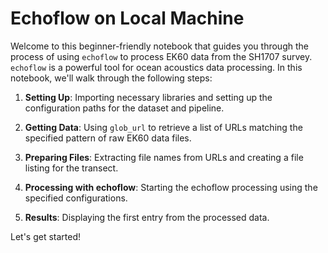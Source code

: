 # Echoflow on Local Machine

Welcome to this beginner-friendly notebook that guides you through the process of using `echoflow` to process EK60 data from the SH1707 survey. `echoflow` is a powerful tool for ocean acoustics data processing. In this notebook, we'll walk through the following steps:

1. **Setting Up**: Importing necessary libraries and setting up the configuration paths for the dataset and pipeline.

2. **Getting Data**: Using `glob_url` to retrieve a list of URLs matching the specified pattern of raw EK60 data files.

3. **Preparing Files**: Extracting file names from URLs and creating a file listing for the transect.

4. **Processing with echoflow**: Starting the echoflow processing using the specified configurations.

5. **Results**: Displaying the first entry from the processed data.

Let's get started!

```{tableofcontents}
```
